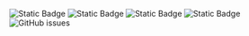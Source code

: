 ![Static Badge](https://img.shields.io/badge/blacklists-60-000000) ![Static Badge](https://img.shields.io/badge/blacklisted-3187175-cc0000) ![Static Badge](https://img.shields.io/badge/whitelisted-2244-00CC00) ![Static Badge](https://img.shields.io/badge/streaming_blacklist-28107-000000) ![GitHub issues](https://img.shields.io/github/issues/fabriziosalmi/blacklists)
